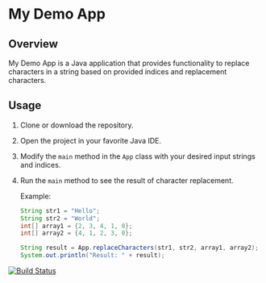 # My Demo App

## Overview
My Demo App is a Java application that provides functionality to replace characters in a string based on provided indices and replacement characters.

## Usage
1. Clone or download the repository.
2. Open the project in your favorite Java IDE.
3. Modify the `main` method in the `App` class with your desired input strings and indices.
4. Run the `main` method to see the result of character replacement.
   
   Example:
   ```java
   String str1 = "Hello";
   String str2 = "World";
   int[] array1 = {2, 3, 4, 1, 0}; 
   int[] array2 = {4, 1, 2, 3, 0}; 

   String result = App.replaceCharacters(str1, str2, array1, array2);
   System.out.println("Result: " + result);

[![Build Status](https://app.travis-ci.com/dataOzk/myDemoApp.svg?token=3grjW2phX7pqFNkLprhN&branch=master)](https://app.travis-ci.com/dataOzk/myDemoApp)